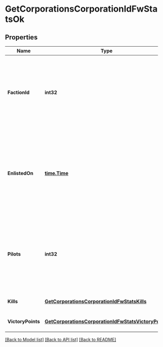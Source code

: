 # GetCorporationsCorporationIdFwStatsOk

## Properties
Name | Type | Description | Notes
------------ | ------------- | ------------- | -------------
**FactionId** | **int32** | The faction the given corporation is enlisted to fight for. Will not be included if corporation is not enlisted in faction warfare | [optional] [default to null]
**EnlistedOn** | [**time.Time**](time.Time.md) | The enlistment date of the given corporation into faction warfare. Will not be included if corporation is not enlisted in faction warfare | [optional] [default to null]
**Pilots** | **int32** | How many pilots the enlisted corporation has. Will not be included if corporation is not enlisted in faction warfare | [optional] [default to null]
**Kills** | [**GetCorporationsCorporationIdFwStatsKills**](get_corporations_corporation_id_fw_stats_kills.md) |  | [optional] [default to null]
**VictoryPoints** | [**GetCorporationsCorporationIdFwStatsVictoryPoints**](get_corporations_corporation_id_fw_stats_victory_points.md) |  | [optional] [default to null]

[[Back to Model list]](../README.md#documentation-for-models) [[Back to API list]](../README.md#documentation-for-api-endpoints) [[Back to README]](../README.md)



